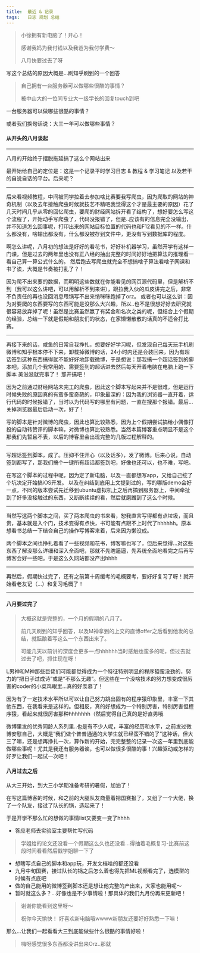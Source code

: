 ```yaml
---
title:  最近 & 记录
tags:   日志 规划 总结
---
```


> 小徐拥有新电脑了！开心！
>
> 感谢我妈为我付钱以及我爸为我付学费～
>
> 八月快要过去了呀


写这个总结的原因大概是...刷知乎刷到的一个回答
> 自己拥有一台服务器可以做哪些很酷的事情？
> 
> 被中山大的一位同专业大一级学长的回复touch到吧

一台服务器可以做哪些很酷的事情？

或者我们换句话说：大三一年可以做哪些事情？

#### 从开头的八月谈起


---
八月的开始终于摆脱拖延搞了这么个网站出来

最开始给自己的定位是：这是一个记录平时学习日志 & 教程 & 学习笔记 以及若干的自说自话的平台。后来呢？

---

后来看视频教程，中间被同学拉着去参加啥比赛要我写爬虫，因为爬取的网站的神奇机制（以及去年接触爬虫时候就技艺不精吧我觉得这个才是最主要的原因）花了几天时间几乎从零的回忆爬虫，要爬的财经网站拆开看了结构了，想好要怎么写这个流程了，开始动手写爬虫了，代码没报错了，但是..应该有的信息完全没输出，并不知道怎么回事呢，打印出来的网站目标位置的代码也和F12看见的不一样。什么都没有，啥输出都没有，什么都没被存到文件中，更没有写到数据库的程度。

啊怎么讲呢，八月初的想法是好好的看花书，好好补机器学习，虽然开学有这样一门课，但是过去的两年里也没有正八经的抽出完整的时间好好地把算法的推理看一看自己算一算公式什么的。  然后跑去写爬虫就完全不想搞啥子算法看啥子网课和书了诶，大概是节奏被打乱了？！ 

因为爬不出来要的数据，而明明这些数就在你能看见的网页源代码里，但是解析不到（我可以这么讲吧，可以用解析不到来讲），跟拉我入伙的瓜皮讲完之后，非常不负责任的再也没回消息甩锅写不出来悄咪咪跑掉了orz。 或者也可以这么讲：因为对要爬的东西要写的东西可能是没那么大兴趣，所以..也不是很想好好去研究就很容易放弃掉了呢！虽然是比赛虽然赢了有奖金和名次之类的呢，但结合上个假期的经验，总结一下就是假期和朋友们的状态，在家懒懒散散的话真的不适合打比赛。

---

再接下来的话，咸鱼的日常自我挣扎，想要好好学习呢，但发现自己每天玩手机刷微博和知乎根本停不下来，卸载掉微博的话，24小时内还是会装回来，因为有超话签到这种东西搞得就不能好好地卸载微博，于是想说：那我搞一个超话签到的脚本吧，添加几个我常用的、需要签到的超话进去然后每天开着电脑在电脑上跑一下脚本 美滋滋就完事了！ 那开搞吧！

因为之前通过财经网站未完工的爬虫，因此这个脚本写起来并不是很难，但是运行时候失败的原因真的有蛮多蛮奇葩的，印象最深的：因为我的浏览器一直开着，运行代码的时候报错了，当时以为代码写的哪里有问题，一直在搜那个报错。最后...关掉浏览器最后启动一次，好了！

写的脚本是针对微博的爬虫，因此也算比较熟悉，因为上个假期尝试搞给小偶像打投的自动转赞评的脚本嘛，对微博也算比较熟悉。当然本篇博客重点明显不是这个那我们先暂且不表，以后的博客里会出现完整的几版过程解释的。

---

写超话签到脚本，成了。压抑不住开心（以及话多），发了微博。后来心说，自动签到都写了，那我们搞个一键所有超话都签到吧，好像也还可以，也不难，写吧。

在写这个脚本的过程中呢，因为定了新电脑，以及一直都想写app，又给自己挖了个坑决定开始搞iOS开发。 以及在纠结到底用上文提到过的，写的哪版demo会好一点，不同的版本尝试先迁移到ubuntu虚拟机上之后再搞到服务器上，中间牵扯到了好多没接触过的东西，又断断续续的看，然后就磨蹭到了这么个时候。

---

当然写这两个脚本之间，买了两本爬虫的书来看，恕我直言写得都有点垃圾，而且贵，基本就是入个门，技术变得有点快，书可能有点跟不上时代了hhhhhh。原本想看书总结一下结合自己的操作写博客来着，后来因为懒没成。

两个脚本之间也挣扎着看了一些视频和花书，博客嘛也写了，但后来觉得...对这些东西了解没那么详细和深入全面吧，那就不先瞎逼逼，先系统全面地看完之后再写博客会好一些吧。于是这么久网站都没产出hhhh

---

再然后，假期快过完了，还有之前第十周缓考的毛概要考，要好好复习了呀！就开始看老友记（...）和复习毛概了！

---

#### 八月要过完了

> 大概这就是完整的，一个月的假期的八月了。
>
> 前几天刷到的知乎回答，以及M神拿到的上交的直博offer之后看到他发的总结，就酝酿着写这么一个东西出来了。
> 
> 可能几天以前讲的深度会更多一点hhhhhh当时感触也蛮多的呢，但过去就过去了吧，抓住现在呀！

L男神和M神那些巨佬们可能都觉得成为一个特征特别明显的程序猿蛮没劲的，努力的“把日子过成诗”或是“不那么无趣”。但这些在一个没啥技术的努力想变成很厉害的coder的小菜鸡眼里...真的好羡慕了！

因为有了一定技术水平所以可以让自己努力跳出固有的程序猿印象里，丰富一下其他东西，在我看来是这样的。但相反，真的好想成为一个特别厉害，特别厉害但程序猿，看起来就很厉害那种hhhhhhh（然后觉得自己真的是好直男哦

微博里发的优秀同龄人系列里..也是有不少人呢，丰富的经历和水平，之前发过微博安慰自己，大概是“我们做个普普通通的大学生就已经蛮不错的了”这种话，但大三了嘛，还是想再挣扎一次，算作新的开始，完完整整的记录一次这一年里到底能做哪些事呢！尤其是我还有服务器诶，也可以做很多很酷的事！兴趣驱动或怎样的好歹让我们一起试一次吧！

#### 八月过去之后

从大三开始，到大三小学期准备考研的暑假，加油了！

在写这篇博客的时候，和之前的大腿队友商量着把国赛报了，又组了一个大佬，换了一个队友，接过了队长的锅，造起来了！

于是开学不那么忙的想做的事情list又要变一变了hhhh

- 答应老师去实验室主要帮忙写代码
> 学姐给的论文还没看一个假期这么久也还没看...得抽着毛概复习-比赛前这段时间看看然后戳学姐聊一下了
- 想瞎写点自己的脚本和app玩，开发文档啥的都还没看
- 九月中旬国赛，接过队长的锅之后怎么着也得先把ML视频看完了，选模型的时候有点底吧
- 做的自己能用的微博签到脚本还是想让他完整的产出来，大家也能用呢～
- 暂时就这么多？...好像也是不少事情啦！那具体的我们九月份再来更新吧！

> 谢谢你能看到这里呀～
> 
> 祝你今天愉快！
> 好喜欢新电脑哦wwww新朋友还要好好熟悉一下嘛！

那么...让我们一起看看大三到底能做些什么很酷的事情好啦！

> 嗨呀感觉很多东西都没讲出来Orz..那就


